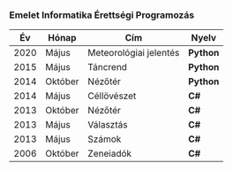 ### Emelet Informatika Érettségi Programozás

| Év | Hónap| Cím   | Nyelv |
|---- | ------ | ------------| --------|
|2020  |Május  | Meteorológiai jelentés | **Python** |
|2015  |Május | Táncrend|   **Python**    |
|2014  |Október      | Nézőtér |    **Python**   |
|2014  |Május       | Céllövészet |    **C#**   |
|2013  |Október      | Nézőtér |    **C#**  |
|2013  |Május      | Választás |    **C#**  |
|2013  |Május      | Számok |    **C#**  |
|2006  |Október      | Zeneiadók |    **C#**  |

